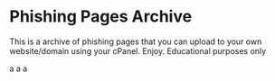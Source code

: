# Phishing Pages Archive
This is a archive of phishing pages that you can upload to your own website/domain using your cPanel. Enjoy. Educational purposes only

a
a
a
